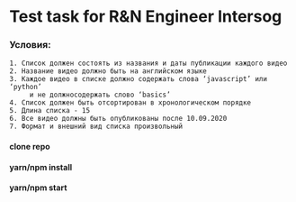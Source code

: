 # Test task for R&N Engineer Intersog

### Условия:
    1. Список должен состоять из названия и даты публикации каждого видео
    2. Название видео должно быть на английском языке
    3. Каждое видео в списке должно содержать слова ‘javascript’ или ‘python’
         и не должносодержать слово ‘basics’
    4. Список должен быть отсортирован в хронологическом порядке
    5. Длина списка - 15
    6. Все видео должны быть опубликованы после 10.09.2020
    7. Формат и внешний вид списка произвольный

#### clone repo 
#### yarn/npm install
#### yarn/npm start